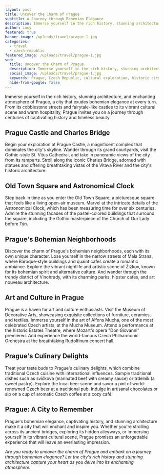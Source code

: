 ```yaml
---
layout: post
title: Uncover the Charm of Prague
subtitle: A Journey through Bohemian Elegance
description: Immerse yourself in the rich history, stunning architecture, and enchanting atmosphere of Prague, a city that exudes bohemian elegance at every turn.
author: Lucy
featured: true
banner-image: /uploads/travel/prague-1.jpg
categories:
  - travel
  - czech-republic
featured_image: /uploads/travel/prague-1.jpg
seo:
  title: Uncover the Charm of Prague
  description: Immerse yourself in the rich history, stunning architecture, and enchanting atmosphere of Prague, a city that exudes bohemian elegance at every turn.
  social_image: /uploads/travel/prague-1.jpg
  keywords: Prague, Czech Republic, cultural exploration, historic city, stunning architecture
  hide-from-google: false
---
```



Immerse yourself in the rich history, stunning architecture, and enchanting atmosphere of Prague, a city that exudes bohemian elegance at every turn. From its cobblestone streets and fairytale-like castles to its vibrant cultural scene and warm hospitality, Prague invites you on a journey through centuries of captivating history and timeless beauty.

## Prague Castle and Charles Bridge

Begin your exploration at Prague Castle, a magnificent complex that dominates the city's skyline. Wander through its grand courtyards, visit the Gothic-style St. Vitus Cathedral, and take in panoramic views of the city from its ramparts. Stroll along the iconic Charles Bridge, adorned with statues and offering breathtaking vistas of the Vltava River and the city's historic architecture.

## Old Town Square and Astronomical Clock

Step back in time as you enter the Old Town Square, a picturesque square that feels like a living open-air museum. Marvel at the intricate details of the Astronomical Clock, which has been measuring time for over six centuries. Admire the stunning facades of the pastel-colored buildings that surround the square, including the Gothic masterpiece of the Church of Our Lady before Týn.

## Prague's Bohemian Neighborhoods

Discover the charm of Prague's bohemian neighborhoods, each with its own unique character. Lose yourself in the narrow streets of Mala Strana, where Baroque-style buildings and quaint cafes create a romantic ambiance. Explore the vibrant nightlife and artistic scene of Žižkov, known for its bohemian spirit and alternative culture. And wander through the trendy district of Vinohrady, with its charming parks, hipster cafes, and art nouveau architecture.

## Art and Culture in Prague

Prague is a haven for art and culture enthusiasts. Visit the Museum of Decorative Arts, showcasing exquisite collections of furniture, ceramics, and textiles. Immerse yourself in the art of Alfons Mucha, one of the most celebrated Czech artists, at the Mucha Museum. Attend a performance at the historic Estates Theatre, where Mozart's opera "Don Giovanni" premiered. And experience the world-famous Czech Philharmonic Orchestra at the breathtaking Rudolfinum concert hall.

## Prague's Culinary Delights

Treat your taste buds to Prague's culinary delights, which combine traditional Czech cuisine with international influences. Sample traditional dishes such as svíčková (marinated beef with creamy sauce) or trdelník (a sweet pastry). Explore the local beer scene and savor a pint of world-renowned Czech beer at a traditional pub. Indulge in artisanal chocolates or sip on a cup of aromatic Czech coffee at a cozy café.

## Prague: A City to Remember

Prague's bohemian elegance, captivating history, and stunning architecture make it a city that will enchant and inspire you. Whether you're strolling across its ancient bridges, exploring its hidden alleyways, or immersing yourself in its vibrant cultural scene, Prague promises an unforgettable experience that will leave an everlasting impression.

*Are you ready to uncover the charm of Prague and embark on a journey through bohemian elegance? Let the city's rich history and stunning architecture capture your heart as you delve into its enchanting atmosphere.*
